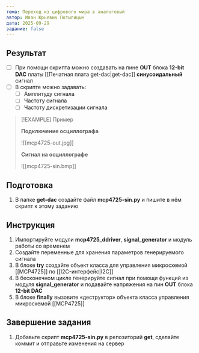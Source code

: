 ```yaml
---
тема: Переход из цифрового мира в аналоговый
автор: Иван Юрьевич Потылицын
дата: 2025-09-29
задание: false
---
```


## Результат

- [ ] При помощи скрипта можно создавать на пине **OUT** блока **12-bit DAC** платы [[Печатная плата get-dac|get-dac]] **синусоидальный** сигнал
- [ ] В скрипте можно задавать:
    - [ ] Амплитуду сигнала
    - [ ] Частоту сигнала
    - [ ] Частоту дискретизации сигнала

> [!EXAMPLE] Пример
> 
> **Подключение осциллографа**
> 
> ![[mcp4725-out.jpg]]
> 
> **Сигнал на осциллографе**
> 
> ![[mcp4725-sin.bmp]]

## Подготовка

1. В папке **get-dac** создайте файл **mcp4725-sin.py** и пишите в нём скрипт к этому заданию

## Инструкция

1. Импортируйте модули **mcp4725_ddriver**, **signal_generator** и модуль работы со временем
2. Создайте переменные для хранения параметров генерируемого сигнала
3. В блоке **try** создайте объект класса для управления микросхемой [[MCP4725]] по [[I2C-интерфейс|I2C]]
4. В бесконечном цикле генерируйте сигнал при помощи функций из модуля **signal_generator** и подавайте напряжения на пин **OUT** блока **12-bit DAC**
5. В блоке **finally** вызовите «деструктор» объекта класса управления микросхемой [[MCP4725]]

## Завершение задания

1. Добавьте скрипт **mcp4725-sin.py** в репозиторий **get**, сделайте коммит и отправьте изменения на сервер
